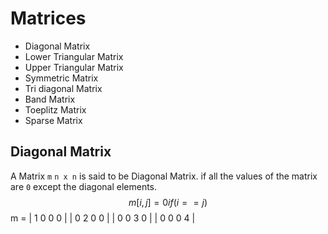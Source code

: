 # Matrices

- Diagonal Matrix
- Lower Triangular Matrix
- Upper Triangular Matrix
- Symmetric Matrix
- Tri diagonal Matrix
- Band Matrix
- Toeplitz Matrix
- Sparse Matrix

## Diagonal Matrix

A Matrix `m` `n x n` is said to be Diagonal Matrix. if all the values of the matrix are `0` except the diagonal elements.
$$m[i,j]=0 if(i==j) $$
m =
| 1 0 0 0 |
| 0 2 0 0 |
| 0 0 3 0 |
| 0 0 0 4 |
